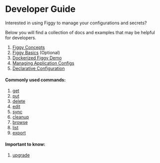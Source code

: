 # Developer Guide

Interested in using Figgy to manage your configurations and secrets?

Below you will find a collection of docs and examples that may be helpful for developers. 

1. [Figgy Concepts](/getting-started/concepts/)
1. [Figgy Basics](/getting-started/basics/) (Optional)
1. [Dockerized Figgy Demo](https://github.com/figtools/figgy.python-reference)
1. [Managing Application Configs](/user-guides/how-to/manage-application-configs/)
1. [Declarative Configuration](/docs/advanced/declarative-configuration/)


#### Commonly used commands:
1. [get](/docs/commands/config/get/)
1. [put](/docs/commands/config/put/)
1. [delete](/docs/commands/config/delete/)
1. [edit](/docs/commands/config/edit/)
1. [sync](/docs/commands/config/sync/)
1. [cleanup](/docs/commands/config/cleanup/)
1. [browse](/docs/commands/config/browse/)
1. [list](/docs/commands/config/list/)
1. [export](/docs/commands/iam/export/)


#### Important to know:

1. [upgrade](/docs/commands/other/upgrade/)
